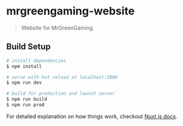 # mrgreengaming-website

> Website for MrGreenGaming

## Build Setup

``` bash
# install dependencies
$ npm install

# serve with hot reload at localhost:3000
$ npm run dev

# build for production and launch server
$ npm run build
$ npm run prod

```

For detailed explanation on how things work, checkout [Nuxt.js docs](https://nuxtjs.org).
